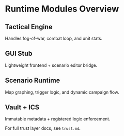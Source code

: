 # Runtime Modules Overview

## Tactical Engine
Handles fog-of-war, combat loop, and unit stats.

## GUI Stub
Lightweight frontend + scenario editor bridge.

## Scenario Runtime
Map graphing, trigger logic, and dynamic campaign flow.

## Vault + ICS
Immutable metadata + registered logic enforcement.

For full trust layer docs, see `trust.md`.
